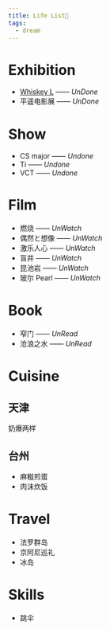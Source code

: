 ```yaml
---
title: Life List🚀
tags:
  - dream
---
```


# Exhibition

* [Whiskey L](plan/exhibition/whisky_l.md)  —— *UnDone*
* 平遥电影展 —— *UnDone*

# Show

* CS major —— *Undone*
* Ti —— *Undone*
* VCT —— *Undone*
# Film

* 燃烧 —— *UnWatch*
* 偶然と想像 —— *UnWatch*
* 激乐人心 —— *UnWatch*
* 盲井 —— *UnWatch*
* 昆池岩 —— *UnWatch*
* 玻尔 Pearl —— *UnWatch*

# Book

* 窄门 —— *UnRead*
* 沧浪之水 —— *UnRead*

# Cuisine

## 天津

奶爆两样

## 台州

* 麻糍煎蛋
* 肉沫炊饭

# Travel

* 法罗群岛
* 京阿尼巡礼
* 冰岛


# Skills

* 跳伞